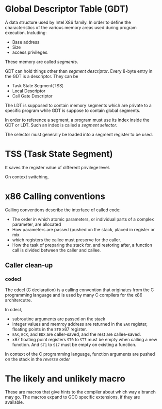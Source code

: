 # Global Descriptor Table (GDT)
A data structure used by Intel X86 family. In order to define the
characteristics of the various memory areas used during program execution. Including:
* Base address
* Size
* access privileges.

These memory are called *segments*.

GDT can hold things other than *segment descriptor*.
Every 8-byte entry in the GDT is a descriptor. They can be 
* Task State Segment(TSS) 
* Local Descriptor
* Call Gate Descriptor

The LDT is supposed to contain memory segments which are private to a
specific program while GDT is suppose to contain global segments.

In order to reference a segment, a program must use its index inside the
GDT or LDT. Such an index is called a *segment selector*. 

The selector must generally be loaded into a segment register to be used. 

# TSS (Task State Segment)
It saves the register value of different privilege level. 

On context switching, 

# x86 Calling conventions
Calling conventions describe the interface of called code:
* The order in which atomic parameters, or individual parts of a complex
  parameter, are allocated
* How parameters are passed (pushed on the stack, placed in register or
  mix
* which registers the callee must preserve for the caller. 
* How the task of preparing the stack for, and restoring after, a function
  call is divided between the caller and callee.

## Caller clean-up
### codecl
The cdecl (C declaration) is a calling convention that originates from the
C programming language and is used by many C compilers for the x86
architercutre. 

In cdecl,  
* subroutine arguments are passed on the stack
* Integer values and memroy address are returned in the `EAX` register,
  floating points in the `ST0` x87 register. 
* `EAX`, `ECX`, and `EDX` are caller-saved, and the rest are callee-saved.
* x87 floating point registers `ST0` to `ST7` must be empty when calling a
  new function. And `ST1` to `S17` must be empty on existing a function. 

In context of the C programming language, function arguments are pushed on
the stack in the *reverse order*

# The likely and unlikely macro
These are macros that give hints to the compiler about which way a branch
may go. The macros expand to GCC specific extensions, if they are
available.
